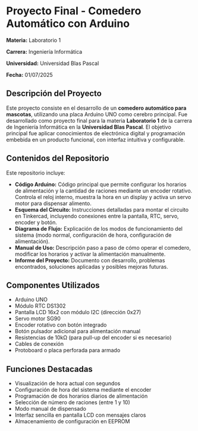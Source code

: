 <!DOCTYPE html>
<html lang="es">
<head>
  <meta charset="UTF-8">
</head>
<body>
  <h1>Proyecto Final - Comedero Automático con Arduino</h1>
  <p><strong>Materia:</strong> Laboratorio 1</p>
  <p><strong>Carrera:</strong> Ingeniería Informática</p>
  <p><strong>Universidad:</strong> Universidad Blas Pascal</p>
  <p><strong>Fecha:</strong> 01/07/2025</p>

  <h2>Descripción del Proyecto</h2>
  <p>Este proyecto consiste en el desarrollo de un <strong>comedero automático para mascotas</strong>, utilizando una placa Arduino UNO como cerebro principal. Fue desarrollado como proyecto final para la materia <strong>Laboratorio 1</strong> de la carrera de Ingeniería Informática en la <strong>Universidad Blas Pascal</strong>. El objetivo principal fue aplicar conocimientos de electrónica digital y programación embebida en un producto funcional, con interfaz intuitiva y configurable.</p>

  <h2>Contenidos del Repositorio</h2>
  <p>Este repositorio incluye:</p>
  <ul>
    <li><strong>Código Arduino:</strong> Código principal que permite configurar los horarios de alimentación y la cantidad de raciones mediante un encoder rotativo. Controla el reloj interno, muestra la hora en un display y activa un servo motor para dispensar alimento.</li>
    <li><strong>Esquema del Circuito:</strong> Instrucciones detalladas para montar el circuito en Tinkercad, incluyendo conexiones entre la pantalla, RTC, servo, encoder y botón.</li>
    <li><strong>Diagrama de Flujo:</strong> Explicación de los modos de funcionamiento del sistema (modo normal, configuración de hora, configuración de alimentación).</li>
    <li><strong>Manual de Uso:</strong> Descripción paso a paso de cómo operar el comedero, modificar los horarios y activar la alimentación manualmente.</li>
    <li><strong>Informe del Proyecto:</strong> Documento con desarrollo, problemas encontrados, soluciones aplicadas y posibles mejoras futuras.</li>
  </ul>

  <h2>Componentes Utilizados</h2>
  <ul>
    <li>Arduino UNO</li>
    <li>Módulo RTC DS1302</li>
    <li>Pantalla LCD 16x2 con módulo I2C (dirección 0x27)</li>
    <li>Servo motor SG90</li>
    <li>Encoder rotativo con botón integrado</li>
    <li>Botón pulsador adicional para alimentación manual</li>
    <li>Resistencias de 10kΩ (para pull-up del encoder si es necesario)</li>
    <li>Cables de conexión</li>
    <li>Protoboard o placa perforada para armado</li>
  </ul>

  <h2>Funciones Destacadas</h2>
  <ul>
    <li>Visualización de hora actual con segundos</li>
    <li>Configuración de hora del sistema mediante el encoder</li>
    <li>Programación de dos horarios diarios de alimentación</li>
    <li>Selección de número de raciones (entre 1 y 10)</li>
    <li>Modo manual de dispensado</li>
    <li>Interfaz sencilla en pantalla LCD con mensajes claros</li>
    <li>Almacenamiento de configuración en EEPROM</li>
  </ul>
</body>
</html>
